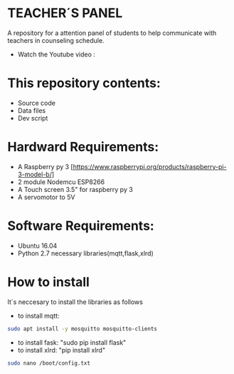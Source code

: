 # TEACHER´S PANEL
A repository for a attention panel of students to help communicate with teachers in counseling schedule.
* Watch the Youtube video :
# This repository contents:
* Source code
* Data files
* Dev script
# Hardward Requirements:
* A Raspberry py 3 [https://www.raspberrypi.org/products/raspberry-pi-3-model-b/]
* 2 module Nodemcu ESP8266
* A Touch screen 3.5" for raspberry py 3
* A servomotor to 5V
# Software Requirements:
* Ubuntu 16.04
* Python 2.7 necessary libraries(mqtt,flask,xlrd)
# How to install
It´s neccesary to install the libraries as follows
* to install mqtt:
```sh 
sudo apt install -y mosquitto mosquitto-clients
```
* to install fask: "sudo pip install flask"
* to install xlrd: "pip install xlrd"

```sh
sudo nano /boot/config.txt
```
